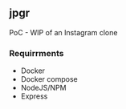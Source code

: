 ## jpgr

PoC - WIP of an Instagram clone

### Requirrments
* Docker
* Docker compose
* NodeJS/NPM
* Express
